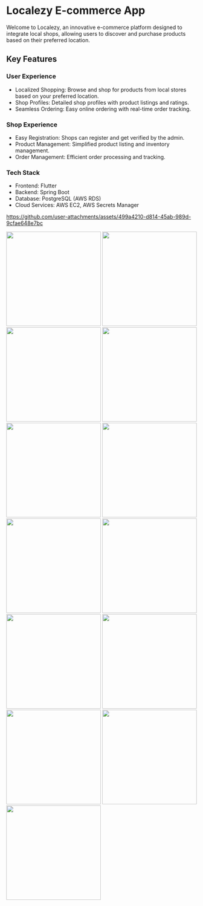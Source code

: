 # Localezy E-commerce App
Welcome to Localezy, an innovative e-commerce platform designed to integrate local shops, allowing users to discover and purchase products based on their preferred location.

## Key Features

### User Experience

- Localized Shopping: Browse and shop for products from local stores based on your preferred location.
- Shop Profiles: Detailed shop profiles with product listings and ratings.
- Seamless Ordering: Easy online ordering with real-time order tracking.

### Shop Experience

- Easy Registration: Shops can register and get verified by the admin.
- Product Management: Simplified product listing and inventory management.
- Order Management: Efficient order processing and tracking.


### Tech Stack

- Frontend: Flutter
- Backend: Spring Boot
- Database: PostgreSQL (AWS RDS)
- Cloud Services: AWS EC2, AWS Secrets Manager


https://github.com/user-attachments/assets/499a4210-d814-45ab-989d-9cfae648e7bc


<img src="https://github.com/user-attachments/assets/01b122d3-3316-4ec7-bb24-f7cbf396b835" width="250"/>
<img src="https://github.com/user-attachments/assets/060866b5-c8fe-4cab-a837-5037cb61d907" width="250"/>
<img src="https://github.com/user-attachments/assets/086774aa-7480-4189-b43c-ae2ccb15fa15" width="250"/>
<img src="https://github.com/user-attachments/assets/0d876494-c4a0-4d55-8015-c9da09e7c22c" width="250"/>
<img src="https://github.com/user-attachments/assets/695894cd-2a39-40a4-935d-37cc7b8211d8" width="250"/>
<img src="https://github.com/user-attachments/assets/72162b8a-1b4c-4e9e-97dd-b11502849f07" width="250"/>
<img src="https://github.com/user-attachments/assets/f9d2dcbd-afde-403c-8533-ba4de592951c" width="250"/>
<img src="https://github.com/user-attachments/assets/bfa1e5f8-496d-4883-a4b7-3b28dd1507f4" width="250"/>
<img src="https://github.com/user-attachments/assets/50087992-b470-49d7-96c7-73598f938a7e" width="250"/>
<img src="https://github.com/user-attachments/assets/ea12daf2-8363-407b-baf2-b9f6070642e9" width="250"/>
<img src="https://github.com/user-attachments/assets/65f0a84a-1ec4-4783-aa18-b66a6301459a" width="250"/>
<img src="https://github.com/user-attachments/assets/9e75bf6d-beef-4aaa-b38f-7a554999dbf1" width="250"/>
<img src="https://github.com/user-attachments/assets/3f6087a1-b3a6-434c-8d21-dd9f086017a0" width="250"/>
